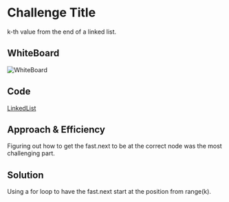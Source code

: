 # Challenge Title
k-th value from the end of a linked list.

## WhiteBoard
![WhiteBoard](data_structures/assets/CodeChallenge7.png)

## Code
[LinkedList](data_structures/linked_list.py)

## Approach & Efficiency
Figuring out how to get the fast.next to be at the correct node was the most challenging part.

## Solution
Using a for loop to have the fast.next start at the position from range(k).
